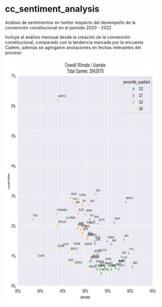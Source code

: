 # cc_sentiment_analysis
Análisis de sentimientos en twitter respecto del desempeño de la convención constitucional en el periodo 2020 - 2022

Incluye el análisis mensual desde la creación de la convención constitucional, comparado con la tendencia marcada por la encuesta Cadem, además se agregaron anotaciones en fechas relevantes del proceso

<img src="https://github.com/aquinteros/BrawlStars_Analytics/blob/main/plots/overall/overall.png" width="800" height="800">
